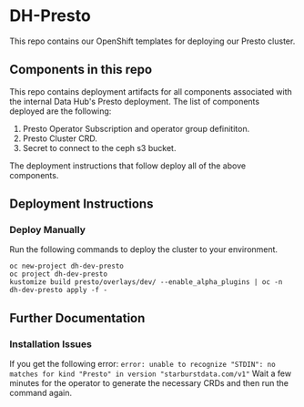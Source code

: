 # DH-Presto

This repo contains our OpenShift templates for deploying our Presto
cluster.

## Components in this repo

This repo contains deployment artifacts for all components associated with
the internal Data Hub's Presto deployment. The list of components deployed
are the following:

  1. Presto Operator Subscription and operator group definititon.
  2. Presto Cluster CRD.
  3. Secret to connect to the ceph s3 bucket.

The deployment instructions that follow deploy all of the above components.

## Deployment Instructions

### Deploy Manually

Run the following commands to deploy the cluster to your environment.
```
oc new-project dh-dev-presto
oc project dh-dev-presto
kustomize build presto/overlays/dev/ --enable_alpha_plugins | oc -n dh-dev-presto apply -f -
```

## Further Documentation

### Installation Issues

If you get the following error:
`error: unable to recognize "STDIN": no matches for kind "Presto" in version "starburstdata.com/v1"`
Wait a few minutes for the operator to generate the necessary CRDs and then run the command again.
